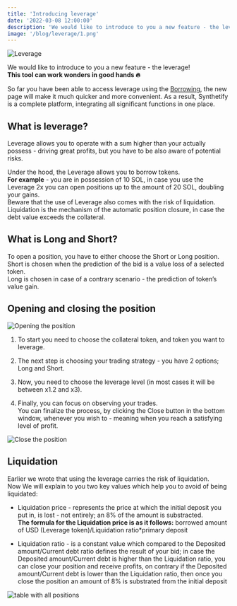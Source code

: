 ```yaml
---
title: 'Introducing leverage'
date: '2022-03-08 12:00:00'
description: 'We would like to introduce to you a new feature - the leverage!'
image: '/blog/leverage/1.png'
---
```


![Leverage](/blog/leverage/2.png 'horizontal')

We would like to introduce to you a new feature - the leverage!  
**This tool can work wonders in good hands 🔥**

So far you have been able to access leverage using the [Borrowing](https://synthetify.io/blog/borrowing), the new page will make it much quicker and more convenient.
As a result, Synthetify is a complete platform, integrating all significant functions in one place.

## What is leverage?

Leverage allows you to operate with a sum higher than your actually possess - driving great profits, but you have to be also aware of potential risks.

Under the hood, the Leverage allows you to borrow tokens.  
**For example** - you are in possession of 10 SOL, in case you use the Leverage 2x you can open positions up to the amount of 20 SOL, doubling your gains.  
Beware that the use of Leverage also comes with the risk of liquidation.
Liquidation is the mechanism of the automatic position closure, in case the debt value exceeds the collateral.

## What is Long and Short?

To open a position, you have to either choose the Short or Long position.  
Short is chosen when the prediction of the bid is a value loss of a selected token.  
Long is chosen in case of a contrary scenario - the prediction of token’s value gain.

## Opening and closing the position

![Opening the position](/blog/leverage/open.gif 'horizontal')

1. To start you need to choose the collateral token, and token you want to leverage.

2. The next step is choosing your trading strategy - you have 2 options; Long and Short.

3. Now, you need to choose the leverage level (in most cases it will be between x1.2 and x3).

4. Finally, you can focus on observing your trades.  
   You can finalize the process, by clicking the Close button in the bottom window, whenever you wish to - meaning when you reach a satisfying level of profit.

![Close the position](/blog/leverage/close.gif 'horizontal')

## Liquidation

Earlier we wrote that using the leverage carries the risk of liquidation.  
Now We will explain to you two key values which help you to avoid of being liquidated:

- Liquidation price - represents the price at which the initial deposit you put in, is lost - not entirely; an 8% of the amount is substracted.  
  **The formula for the Liquidation price is as it follows:**
  borrowed amount of USD (Leverage token)/Liquidation ratio\*primary deposit

- Liquidation ratio - is a constant value which compared to the Deposited amount/Current debt ratio defines the result of your bid; in case the Deposited amount/Current debt is higher than the Liquidation ratio, you can close your position and receive profits, on contrary if the Deposited amount/Current debt is lower than the Liquidation ratio, then once you close the position an amount of 8% is substrated from the initial deposit

![table with all positions](/blog/leverage/table.png 'horizontal')
